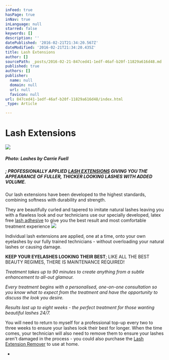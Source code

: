 ```yaml
---
inFeed: true
hasPage: true
inNav: true
inLanguage: null
starred: false
keywords: []
description: ''
datePublished: '2016-02-21T21:34:20.567Z'
dateModified: '2016-02-21T21:34:20.435Z'
title: Lash Extensions
author: []
sourcePath: _posts/2016-02-21-847ced41-1edf-46af-b20f-11829a616d48.md
published: true
authors: []
publisher:
  name: null
  domain: null
  url: null
  favicon: null
url: 847ced41-1edf-46af-b20f-11829a616d48/index.html
_type: Article

---
```

# Lash Extensions
![](https://the-grid-user-content.s3-us-west-2.amazonaws.com/e7b0887b-9fbe-4227-aaf1-74421b20cda8.png)

##### _Photo: Lashes by Carrie Fuell_

##### ; PROFESSIONALLY APPLIED [LASH EXTENSIONS][0] GIVING YOU THE APPEARANCE OF FULLER, THICKER LOOKING LASHES WITH ADDED VOLUME.

Our lash extensions have been developed to the highest standards, combining softness with durability and strength.

They are beautifully curled and tapered to imitate natural lashes leaving you with a flawless look and our technicians use our specially developed, latex free [lash adhesive][1] to give you the best result and most comfortable treatment experience
![](https://s3-us-west-2.amazonaws.com/the-grid-img/p/e68c99db6a874aba6a92e7b1ab2b2505f6f1fe0d.png)

Individual lash extensions are applied, one at a time, onto your own eyelashes by our fully trained technicians - without overloading your natural lashes or causing damage. 

**KEEP YOUR EYELASHES LOOKING THEIR BEST**; LIKE ALL THE BEST BEAUTY REGIMES, THERE IS MAINTENANCE REQUIRED!

_Treatment takes up to 90 minutes to create anything from a subtle enhancement to all-out glamour._

_Every treatment begins with a personalised, one-on-one consultation so you know what to expect from the treatment and have the opportunity to discuss the look you desire._

_Results last up to eight weeks - the perfect treatment for those wanting beautiful lashes 24/7\._

You will need to return to myself for a professional top-up every two to three weeks to ensure your lashes look their best for longer. When the time comes, your technician will also need to remove them to ensure your lashes aren't damaged in the process - you could also purchase the [Lash Extension Remover][2] to use at home.

* 

[0]: https://nouveaulashes.com/pro/shop/lashes/lash-extensions/
[1]: https://nouveaulashes.com/shop/lash-care/strip-lash-adhesive/
[2]: https://nouveaulashes.com/shop/eyelash-extension-remover/